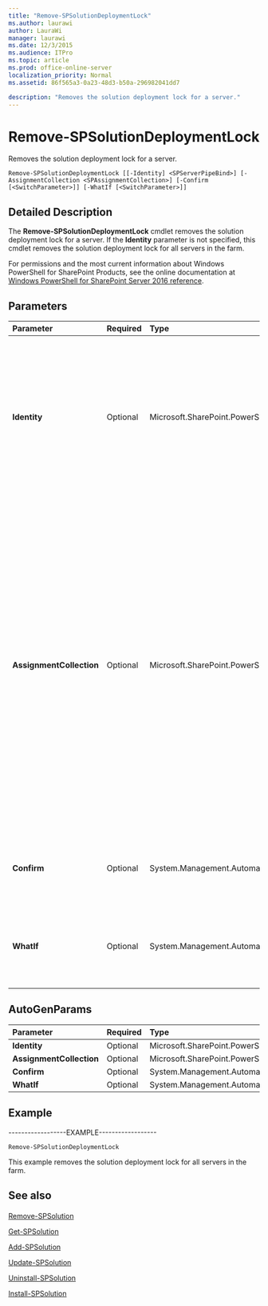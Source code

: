```yaml
---
title: "Remove-SPSolutionDeploymentLock"
ms.author: laurawi
author: LauraWi
manager: laurawi
ms.date: 12/3/2015
ms.audience: ITPro
ms.topic: article
ms.prod: office-online-server
localization_priority: Normal
ms.assetid: 86f565a3-0a23-48d3-b50a-296982041dd7

description: "Removes the solution deployment lock for a server."
---
```


# Remove-SPSolutionDeploymentLock

Removes the solution deployment lock for a server.
  
```
Remove-SPSolutionDeploymentLock [[-Identity] <SPServerPipeBind>] [-AssignmentCollection <SPAssignmentCollection>] [-Confirm [<SwitchParameter>]] [-WhatIf [<SwitchParameter>]]
```

## Detailed Description

The **Remove-SPSolutionDeploymentLock** cmdlet removes the solution deployment lock for a server. If the **Identity** parameter is not specified, this cmdlet removes the solution deployment lock for all servers in the farm. 
  
For permissions and the most current information about Windows PowerShell for SharePoint Products, see the online documentation at [Windows PowerShell for SharePoint Server 2016 reference](https://go.microsoft.com/fwlink/p/?LinkId=671715).
  
## Parameters

|**Parameter**|**Required**|**Type**|**Description**|
|:-----|:-----|:-----|:-----|
|**Identity** <br/> |Optional  <br/> |Microsoft.SharePoint.PowerShell.SPServerPipeBind  <br/> |Specifies the server for which the solution deployment lock is to be removed.  <br/> The type must be a valid GUID, in the form 12345678-90ab-cdef-1234-567890bcdefgh; the IP address of a server computer, in the form 208.77.188.166; a valid name of a SQL Server host service (for example, SQLServerHost1); or an instance of a valid **SPServer** object.  <br/> |
|**AssignmentCollection** <br/> |Optional  <br/> |Microsoft.SharePoint.PowerShell.SPAssignmentCollection  <br/> |Manages objects for the purpose of proper disposal. Use of objects, such as **SPWeb** or **SPSite**, can use large amounts of memory and use of these objects in Windows PowerShell scripts requires proper memory management. Using the **SPAssignment** object, you can assign objects to a variable and dispose of the objects after they are needed to free up memory. When **SPWeb**, **SPSite**, or **SPSiteAdministration** objects are used, the objects are automatically disposed of if an assignment collection or the **Global** parameter is not used.  <br/> > [!NOTE]> When the **Global** parameter is used, all objects are contained in the global store. If objects are not immediately used, or disposed of by using the **Stop-SPAssignment** command, an out-of-memory scenario can occur.           |
|**Confirm** <br/> |Optional  <br/> |System.Management.Automation.SwitchParameter  <br/> |Prompts you for confirmation before executing the command. For more information, type the following command: **get-help about_commonparameters** <br/> |
|**WhatIf** <br/> |Optional  <br/> |System.Management.Automation.SwitchParameter  <br/> |Displays a message that describes the effect of the command instead of executing the command. For more information, type the following command: **get-help about_commonparameters** <br/> |
   
## AutoGenParams

|**Parameter**|**Required**|**Type**|**Description**|
|:-----|:-----|:-----|:-----|
|**Identity** <br/> |Optional  <br/> |Microsoft.SharePoint.PowerShell.SPServerPipeBind  <br/> ||
|**AssignmentCollection** <br/> |Optional  <br/> |Microsoft.SharePoint.PowerShell.SPAssignmentCollection  <br/> ||
|**Confirm** <br/> |Optional  <br/> |System.Management.Automation.SwitchParameter  <br/> ||
|**WhatIf** <br/> |Optional  <br/> |System.Management.Automation.SwitchParameter  <br/> ||
   
## Example

------------------EXAMPLE------------------
  
```
Remove-SPSolutionDeploymentLock
```

This example removes the solution deployment lock for all servers in the farm.
  
## See also

#### 

[Remove-SPSolution](remove-spsolution.md)
  
[Get-SPSolution](get-spsolution.md)
  
[Add-SPSolution](add-spsolution.md)
  
[Update-SPSolution](update-spsolution.md)
  
[Uninstall-SPSolution](uninstall-spsolution.md)
  
[Install-SPSolution](install-spsolution.md)

